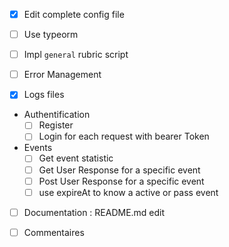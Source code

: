 - [X] Edit complete config file

- [ ] Use typeorm

- [ ] Impl `general` rubric script

- [ ] Error Management

- [X] Logs files

- Authentification
    - [ ] Register 
    - [ ] Login for each request with bearer Token
  
- Events
    - [ ] Get event statistic
    - [ ] Get User Response for a specific event
    - [ ] Post User Response for a specific event
    - [ ] use expireAt to know a active or pass event

- [ ] Documentation : README.md edit
  
- [ ] Commentaires
